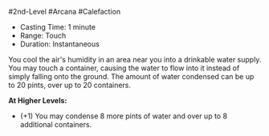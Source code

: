 #2nd-Level #Arcana #Calefaction
 
- Casting Time: 1 minute
- Range: Touch
- Duration: Instantaneous  

You cool the air's humidity in an area near you into a drinkable water supply. You may touch a container, causing the water to flow into it instead of simply falling onto the ground. The amount of water condensed can be up to 20 pints, over up to 20 containers.
 
**At Higher Levels:** 
* (+1) You may condense 8 more pints of water and over up to 8 additional containers.